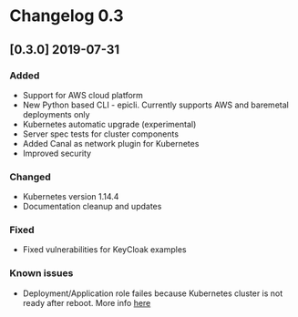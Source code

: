 # Changelog 0.3

## [0.3.0] 2019-07-31

### Added

- Support for AWS cloud platform
- New Python based CLI - epicli. Currently supports AWS and baremetal deployments only
- Kubernetes automatic upgrade (experimental)
- Server spec tests for cluster components
- Added Canal as network plugin for Kubernetes
- Improved security

### Changed

- Kubernetes version 1.14.4
- Documentation cleanup and updates

### Fixed

- Fixed vulnerabilities for KeyCloak examples

### Known issues

- Deployment/Application role failes because Kubernetes cluster is not ready after reboot. More info [here](https://github.com/epiphany-platform/epiphany/issues/407)